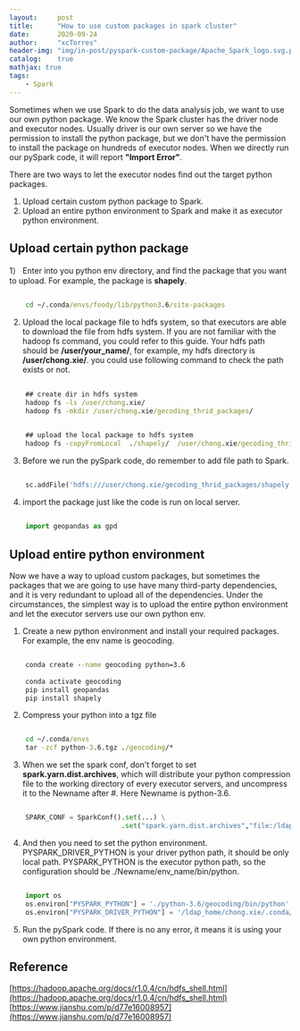 ```yaml
---
layout:     post
title:      "How to use custom packages in spark cluster"
date:       2020-09-24
author:     "xcTorres"
header-img: "img/in-post/pyspark-custom-package/Apache_Spark_logo.svg.png"
catalog:    true
mathjax: true
tags:
    - Spark
---  
```


Sometimes when we use Spark to do the data analysis job, we want to use our own python package. We know the Spark cluster has the driver node  and executor nodes. Usually driver is our own server so we have the permission to install the python package, but we don't have the permission to install the package on hundreds of executor nodes. When we directly run our pySpark code, it will report **"Import Error"**.  

There are two ways to let the executor nodes find out the target python packages.  
 1) Upload  certain custom python package to Spark.    
 2) Upload an entire python environment to Spark and make it as executor python environment. 

## Upload certain python package  

1） Enter into you python env directory, and find the package that you want to upload. For example, the package is **shapely**.  
```bat

    cd ~/.conda/envs/foody/lib/python3.6/site-packages

```

2) Upload the local package file to hdfs system, so that executors are able to download the file from hdfs system.
If you are not familiar with the hadoop fs command, you could refer to this guide.
Your hdfs path should be **/user/your_name/**, for example, my hdfs directory is **/user/chong.xie/**.  you could use following command to check the path exists or not.
```bat
    
    ## create dir in hdfs system
    hadoop fs -ls /user/chong.xie/ 
    hadoop fs -mkdir /user/chong.xie/gecoding_thrid_packages/ 


    ## upload the local package to hdfs system
    hadoop fs -copyFromLocal  ./shapely/  /user/chong.xie/gecoding_thrid_packages/

```

3) Before we run the pySpark code, do remember to add file path to Spark.  
```python
    
    sc.addFile('hdfs:///user/chong.xie/gecoding_thrid_packages/shapely', True)

```

4) import the package just like the code is run on local server.
```python

    import geopandas as gpd

```

## Upload entire python environment  

Now we have a way to upload custom packages, but sometimes the packages that we are going to use have many third-party dependencies, and it is very redundant to upload all of the dependencies.  Under the circumstances, the simplest way is to upload the entire python environment and let the executor servers use our own python env.

1) Create a new python environment and install your required packages. For example, the env name is geocoding.
```bat

    conda create --name geocoding python=3.6
    
    conda activate geocoding
    pip install geopandas
    pip install shapely

```

2) Compress your python into a tgz file
```bat

    cd ~/.conda/envs
    tar -zcf python-3.6.tgz ./geocoding/*

```

3) When we set the spark conf, don't forget to set **spark.yarn.dist.archives**, which will distribute your python compression file to the working directory of every executor servers, and uncompress it to the Newname after #.  Here Newname is python-3.6.
```python

    SPARK_CONF = SparkConf().set(...) \
                            .set("spark.yarn.dist.archives","file:/ldap_home/chong.xie/.conda/envs/python-3.6.tgz#python-3.6")

```
4) And then you need to set the python environment. PYSPARK_DRIVER_PYTHON is your driver python path, it should be only local path.  PYSPARK_PYTHON is the executor python path, so the configuration should be ./Newname/env_name/bin/python.
```python

    import os
    os.environ["PYSPARK_PYTHON"] = './python-3.6/geocoding/bin/python'
    os.environ["PYSPARK_DRIVER_PYTHON"] = '/ldap_home/chong.xie/.conda/envs/geocoding/bin/python'

```

5) Run the pySpark code. If there is no any error, it means it is using your own python environment.

## Reference
[https://hadoop.apache.org/docs/r1.0.4/cn/hdfs_shell.html](https://hadoop.apache.org/docs/r1.0.4/cn/hdfs_shell.html)  
[https://www.jianshu.com/p/d77e16008957](https://www.jianshu.com/p/d77e16008957)

